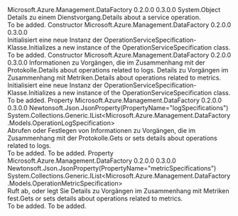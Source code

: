 <Type Name="OperationServiceSpecification" FullName="Microsoft.Azure.Management.DataFactory.Models.OperationServiceSpecification">
  <TypeSignature Language="C#" Value="public class OperationServiceSpecification" />
  <TypeSignature Language="ILAsm" Value=".class public auto ansi beforefieldinit OperationServiceSpecification extends System.Object" />
  <TypeSignature Language="DocId" Value="T:Microsoft.Azure.Management.DataFactory.Models.OperationServiceSpecification" />
  <TypeSignature Language="VB.NET" Value="Public Class OperationServiceSpecification" />
  <TypeSignature Language="F#" Value="type OperationServiceSpecification = class" />
  <AssemblyInfo>
    <AssemblyName>Microsoft.Azure.Management.DataFactory</AssemblyName>
    <AssemblyVersion>0.2.0.0</AssemblyVersion>
    <AssemblyVersion>0.3.0.0</AssemblyVersion>
  </AssemblyInfo>
  <Base>
    <BaseTypeName>System.Object</BaseTypeName>
  </Base>
  <Interfaces />
  <Docs>
    <summary>
            <span data-ttu-id="997eb-101">Details zu einem Dienstvorgang.</span><span class="sxs-lookup"><span data-stu-id="997eb-101">Details about a service operation.</span></span>
            </summary>
    <remarks>To be added.</remarks>
  </Docs>
  <Members>
    <Member MemberName=".ctor">
      <MemberSignature Language="C#" Value="public OperationServiceSpecification ();" />
      <MemberSignature Language="ILAsm" Value=".method public hidebysig specialname rtspecialname instance void .ctor() cil managed" />
      <MemberSignature Language="DocId" Value="M:Microsoft.Azure.Management.DataFactory.Models.OperationServiceSpecification.#ctor" />
      <MemberSignature Language="VB.NET" Value="Public Sub New ()" />
      <MemberType>Constructor</MemberType>
      <AssemblyInfo>
        <AssemblyName>Microsoft.Azure.Management.DataFactory</AssemblyName>
        <AssemblyVersion>0.2.0.0</AssemblyVersion>
        <AssemblyVersion>0.3.0.0</AssemblyVersion>
      </AssemblyInfo>
      <Parameters />
      <Docs>
        <summary>
            <span data-ttu-id="997eb-102">Initialisiert eine neue Instanz der OperationServiceSpecification-Klasse.</span><span class="sxs-lookup"><span data-stu-id="997eb-102">Initializes a new instance of the OperationServiceSpecification class.</span></span>
            </summary>
        <remarks>To be added.</remarks>
      </Docs>
    </Member>
    <Member MemberName=".ctor">
      <MemberSignature Language="C#" Value="public OperationServiceSpecification (System.Collections.Generic.IList&lt;Microsoft.Azure.Management.DataFactory.Models.OperationLogSpecification&gt; logSpecifications = null, System.Collections.Generic.IList&lt;Microsoft.Azure.Management.DataFactory.Models.OperationMetricSpecification&gt; metricSpecifications = null);" />
      <MemberSignature Language="ILAsm" Value=".method public hidebysig specialname rtspecialname instance void .ctor(class System.Collections.Generic.IList`1&lt;class Microsoft.Azure.Management.DataFactory.Models.OperationLogSpecification&gt; logSpecifications, class System.Collections.Generic.IList`1&lt;class Microsoft.Azure.Management.DataFactory.Models.OperationMetricSpecification&gt; metricSpecifications) cil managed" />
      <MemberSignature Language="DocId" Value="M:Microsoft.Azure.Management.DataFactory.Models.OperationServiceSpecification.#ctor(System.Collections.Generic.IList{Microsoft.Azure.Management.DataFactory.Models.OperationLogSpecification},System.Collections.Generic.IList{Microsoft.Azure.Management.DataFactory.Models.OperationMetricSpecification})" />
      <MemberSignature Language="VB.NET" Value="Public Sub New (Optional logSpecifications As IList(Of OperationLogSpecification) = null, Optional metricSpecifications As IList(Of OperationMetricSpecification) = null)" />
      <MemberSignature Language="F#" Value="new Microsoft.Azure.Management.DataFactory.Models.OperationServiceSpecification : System.Collections.Generic.IList&lt;Microsoft.Azure.Management.DataFactory.Models.OperationLogSpecification&gt; * System.Collections.Generic.IList&lt;Microsoft.Azure.Management.DataFactory.Models.OperationMetricSpecification&gt; -&gt; Microsoft.Azure.Management.DataFactory.Models.OperationServiceSpecification" Usage="new Microsoft.Azure.Management.DataFactory.Models.OperationServiceSpecification (logSpecifications, metricSpecifications)" />
      <MemberType>Constructor</MemberType>
      <AssemblyInfo>
        <AssemblyName>Microsoft.Azure.Management.DataFactory</AssemblyName>
        <AssemblyVersion>0.2.0.0</AssemblyVersion>
        <AssemblyVersion>0.3.0.0</AssemblyVersion>
      </AssemblyInfo>
      <Parameters>
        <Parameter Name="logSpecifications" Type="System.Collections.Generic.IList&lt;Microsoft.Azure.Management.DataFactory.Models.OperationLogSpecification&gt;" />
        <Parameter Name="metricSpecifications" Type="System.Collections.Generic.IList&lt;Microsoft.Azure.Management.DataFactory.Models.OperationMetricSpecification&gt;" />
      </Parameters>
      <Docs>
        <param name="logSpecifications"><span data-ttu-id="997eb-103">Informationen zu Vorgängen, die im Zusammenhang mit der Protokolle.</span><span class="sxs-lookup"><span data-stu-id="997eb-103">Details about operations related to logs.</span></span></param>
        <param name="metricSpecifications"><span data-ttu-id="997eb-104">Details zu Vorgängen im Zusammenhang mit Metriken.</span><span class="sxs-lookup"><span data-stu-id="997eb-104">Details about operations related to metrics.</span></span></param>
        <summary>
            <span data-ttu-id="997eb-105">Initialisiert eine neue Instanz der OperationServiceSpecification-Klasse.</span><span class="sxs-lookup"><span data-stu-id="997eb-105">Initializes a new instance of the OperationServiceSpecification class.</span></span>
            </summary>
        <remarks>To be added.</remarks>
      </Docs>
    </Member>
    <Member MemberName="LogSpecifications">
      <MemberSignature Language="C#" Value="public System.Collections.Generic.IList&lt;Microsoft.Azure.Management.DataFactory.Models.OperationLogSpecification&gt; LogSpecifications { get; set; }" />
      <MemberSignature Language="ILAsm" Value=".property instance class System.Collections.Generic.IList`1&lt;class Microsoft.Azure.Management.DataFactory.Models.OperationLogSpecification&gt; LogSpecifications" />
      <MemberSignature Language="DocId" Value="P:Microsoft.Azure.Management.DataFactory.Models.OperationServiceSpecification.LogSpecifications" />
      <MemberSignature Language="VB.NET" Value="Public Property LogSpecifications As IList(Of OperationLogSpecification)" />
      <MemberSignature Language="F#" Value="member this.LogSpecifications : System.Collections.Generic.IList&lt;Microsoft.Azure.Management.DataFactory.Models.OperationLogSpecification&gt; with get, set" Usage="Microsoft.Azure.Management.DataFactory.Models.OperationServiceSpecification.LogSpecifications" />
      <MemberType>Property</MemberType>
      <AssemblyInfo>
        <AssemblyName>Microsoft.Azure.Management.DataFactory</AssemblyName>
        <AssemblyVersion>0.2.0.0</AssemblyVersion>
        <AssemblyVersion>0.3.0.0</AssemblyVersion>
      </AssemblyInfo>
      <Attributes>
        <Attribute>
          <AttributeName>Newtonsoft.Json.JsonProperty(PropertyName="logSpecifications")</AttributeName>
        </Attribute>
      </Attributes>
      <ReturnValue>
        <ReturnType>System.Collections.Generic.IList&lt;Microsoft.Azure.Management.DataFactory.Models.OperationLogSpecification&gt;</ReturnType>
      </ReturnValue>
      <Docs>
        <summary>
            <span data-ttu-id="997eb-106">Abrufen oder Festlegen von Informationen zu Vorgängen, die im Zusammenhang mit der Protokolle.</span><span class="sxs-lookup"><span data-stu-id="997eb-106">Gets or sets details about operations related to logs.</span></span>
            </summary>
        <value>To be added.</value>
        <remarks>To be added.</remarks>
      </Docs>
    </Member>
    <Member MemberName="MetricSpecifications">
      <MemberSignature Language="C#" Value="public System.Collections.Generic.IList&lt;Microsoft.Azure.Management.DataFactory.Models.OperationMetricSpecification&gt; MetricSpecifications { get; set; }" />
      <MemberSignature Language="ILAsm" Value=".property instance class System.Collections.Generic.IList`1&lt;class Microsoft.Azure.Management.DataFactory.Models.OperationMetricSpecification&gt; MetricSpecifications" />
      <MemberSignature Language="DocId" Value="P:Microsoft.Azure.Management.DataFactory.Models.OperationServiceSpecification.MetricSpecifications" />
      <MemberSignature Language="VB.NET" Value="Public Property MetricSpecifications As IList(Of OperationMetricSpecification)" />
      <MemberSignature Language="F#" Value="member this.MetricSpecifications : System.Collections.Generic.IList&lt;Microsoft.Azure.Management.DataFactory.Models.OperationMetricSpecification&gt; with get, set" Usage="Microsoft.Azure.Management.DataFactory.Models.OperationServiceSpecification.MetricSpecifications" />
      <MemberType>Property</MemberType>
      <AssemblyInfo>
        <AssemblyName>Microsoft.Azure.Management.DataFactory</AssemblyName>
        <AssemblyVersion>0.2.0.0</AssemblyVersion>
        <AssemblyVersion>0.3.0.0</AssemblyVersion>
      </AssemblyInfo>
      <Attributes>
        <Attribute>
          <AttributeName>Newtonsoft.Json.JsonProperty(PropertyName="metricSpecifications")</AttributeName>
        </Attribute>
      </Attributes>
      <ReturnValue>
        <ReturnType>System.Collections.Generic.IList&lt;Microsoft.Azure.Management.DataFactory.Models.OperationMetricSpecification&gt;</ReturnType>
      </ReturnValue>
      <Docs>
        <summary>
            <span data-ttu-id="997eb-107">Ruft ab, oder legt Sie Details zu Vorgängen im Zusammenhang mit Metriken fest.</span><span class="sxs-lookup"><span data-stu-id="997eb-107">Gets or sets details about operations related to metrics.</span></span>
            </summary>
        <value>To be added.</value>
        <remarks>To be added.</remarks>
      </Docs>
    </Member>
  </Members>
</Type>